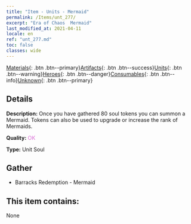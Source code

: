 ```yaml
---
title: "Item - Units - Mermaid"
permalink: /Items/unt_277/
excerpt: "Era of Chaos  Mermaid"
last_modified_at: 2021-04-11
locale: en
ref: "unt_277.md"
toc: false
classes: wide
---
```

 [Materials](/Items/){: .btn .btn--primary}[Artifacts](/Items/Artifacts/){: .btn .btn--success}[Units](/Items/Units/){: .btn .btn--warning}[Heroes](/Items/Heroes/){: .btn .btn--danger}[Consumables](/Items/Consumables/){: .btn .btn--info}[Unknown](/Items/Unknown/){: .btn .btn--primary}

## Details
 **Description:** Once you have gathered 80 soul tokens you can summon a Mermaid. Tokens can also be used to upgrade or increase the rank of Mermaids.

 **Quality:** <span style="color: #DA70D6">OK</span>

 **Type:** Unit Soul

## Gather

*    Barracks Redemption - Mermaid 

## This item contains:

  None

